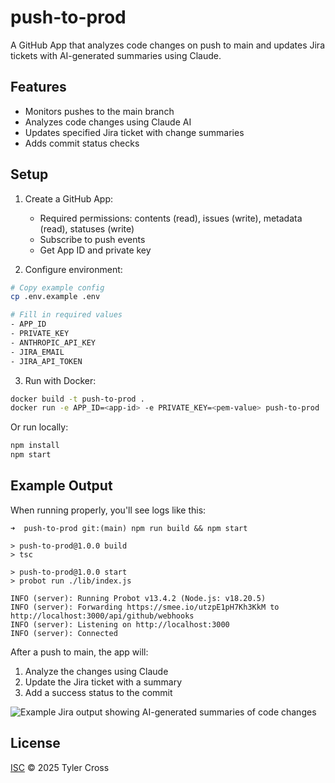# push-to-prod

A GitHub App that analyzes code changes on push to main and updates Jira tickets with AI-generated summaries using Claude.

## Features

- Monitors pushes to the main branch
- Analyzes code changes using Claude AI
- Updates specified Jira ticket with change summaries
- Adds commit status checks

## Setup

1. Create a GitHub App:
   - Required permissions: contents (read), issues (write), metadata (read), statuses (write)
   - Subscribe to push events
   - Get App ID and private key

2. Configure environment:
```bash
# Copy example config
cp .env.example .env

# Fill in required values
- APP_ID
- PRIVATE_KEY
- ANTHROPIC_API_KEY
- JIRA_EMAIL
- JIRA_API_TOKEN
```

3. Run with Docker:
```bash
docker build -t push-to-prod .
docker run -e APP_ID=<app-id> -e PRIVATE_KEY=<pem-value> push-to-prod
```

Or run locally:
```bash
npm install
npm start
```

## Example Output

When running properly, you'll see logs like this:

```
➜  push-to-prod git:(main) npm run build && npm start

> push-to-prod@1.0.0 build
> tsc

> push-to-prod@1.0.0 start
> probot run ./lib/index.js

INFO (server): Running Probot v13.4.2 (Node.js: v18.20.5)
INFO (server): Forwarding https://smee.io/utzpE1pH7Kh3KkM to http://localhost:3000/api/github/webhooks
INFO (server): Listening on http://localhost:3000
INFO (server): Connected
```

After a push to main, the app will:
1. Analyze the changes using Claude
2. Update the Jira ticket with a summary
3. Add a success status to the commit

![Example Jira output showing AI-generated summaries of code changes](https://raw.githubusercontent.com/tylermarcuscross/push-to-prod/main/docs/jira-example.png)

## License

[ISC](LICENSE) © 2025 Tyler Cross
